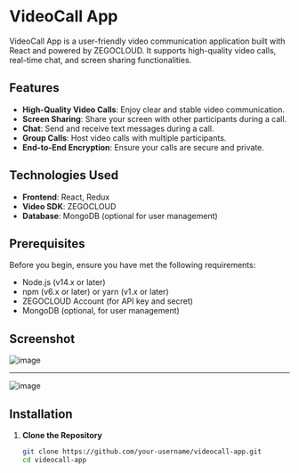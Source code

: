# VideoCall App

VideoCall App is a user-friendly video communication application built with React and powered by ZEGOCLOUD. It supports high-quality video calls, real-time chat, and screen sharing functionalities.

## Features

- **High-Quality Video Calls**: Enjoy clear and stable video communication.
- **Screen Sharing**: Share your screen with other participants during a call.
- **Chat**: Send and receive text messages during a call.
- **Group Calls**: Host video calls with multiple participants.
- **End-to-End Encryption**: Ensure your calls are secure and private.

## Technologies Used

- **Frontend**: React, Redux
- **Video SDK**: ZEGOCLOUD
- **Database**: MongoDB (optional for user management)

## Prerequisites

Before you begin, ensure you have met the following requirements:

- Node.js (v14.x or later)
- npm (v6.x or later) or yarn (v1.x or later)
- ZEGOCLOUD Account (for API key and secret)
- MongoDB (optional, for user management)

## Screenshot

![image](https://github.com/RajAditya01/videocall-app/assets/101439988/8bde3fd8-6c96-4c14-9100-21c7f0f2bb35)
--- -
![image](https://github.com/RajAditya01/videocall-app/assets/101439988/ca28134c-9d76-43e1-a7e5-6852f15a247b)


## Installation

1. **Clone the Repository**

   ```sh
   git clone https://github.com/your-username/videocall-app.git
   cd videocall-app
